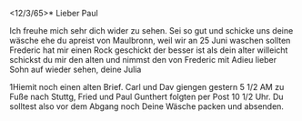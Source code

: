  <12/3/65>*
Lieber Paul

Ich freuhe mich sehr dich wider zu sehen. Sei so gut und schicke uns deine wäsche ehe du apreist von Maulbronn, weil wir an 25 Juni waschen sollten 
Frederic hat mir einen Rock geschickt der besser ist als dein alter willeicht schickst du mir den alten und nimmst den von Frederic mit 
Adieu lieber Sohn auf wieder sehen, deine Julia

1Hiemit noch einen alten Brief. Carl und Dav giengen gestern 5 1/2 AM zu Fuße nach Stuttg, Fried und Paul Gunthert folgten per Post 10 1/2 Uhr. 
Du solltest also vor dem Abgang noch Deine Wäsche packen und absenden. 